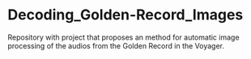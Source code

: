 # Decoding_Golden-Record_Images
Repository with project that proposes an method for automatic image processing of the audios from the Golden Record in the Voyager. 
